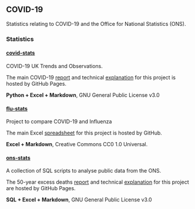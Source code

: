 ## COVID-19

Statistics relating to COVID-19 and the Office for National Statistics (ONS).



### Statistics

#### [covid-stats](https://github.com/Logiqx/covid-stats)

COVID-19 UK Trends and Observations.

The main COVID-19 [report](https://logiqx.github.io/covid-stats/) and technical [explanation](https://logiqx.github.io/covid-stats/modelling-regional-occurrences/) for this project is hosted by GitHub Pages.

**Python + Excel + Markdown**, GNU General Public License v3.0



#### [flu-stats](https://github.com/Logiqx/flu-stats)

Project to compare COVID-19 and Influenza

The main Excel [spreadsheet](https://github.com/Logiqx/flu-stats/tree/main/data) for this project is hosted by GitHub.

**Excel + Markdown**, Creative Commons CC0 1.0 Universal.



#### [ons-stats](https://github.com/Logiqx/ons-stats)

A collection of SQL scripts to analyse public data from the ONS.

The 50-year excess deaths [report](https://logiqx.github.io/ons-stats/) and technical [explanation](https://logiqx.github.io/ons-stats/data_prep/) for this project are hosted by GitHub Pages.

**SQL + Excel + Markdown**, GNU General Public License v3.0
